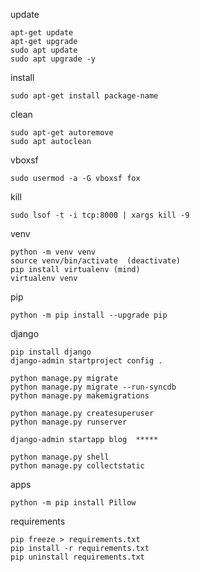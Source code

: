 update

    apt-get update
    apt-get upgrade
    sudo apt update 
    sudo apt upgrade -y

install

    sudo apt-get install package-name

clean

    sudo apt-get autoremove
    sudo apt autoclean

vboxsf

    sudo usermod -a -G vboxsf fox

kill
    
    sudo lsof -t -i tcp:8000 | xargs kill -9

venv

    python -m venv venv
    source venv/bin/activate  (deactivate)
    pip install virtualenv (mind)
    virtualenv venv

pip

    python -m pip install --upgrade pip

django

    pip install django
    django-admin startproject config .

    python manage.py migrate 
    python manage.py migrate --run-syncdb
    python manage.py makemigrations

    python manage.py createsuperuser
    python manage.py runserver    

    django-admin startapp blog  *****

    python manage.py shell
    python manage.py collectstatic

apps

    python -m pip install Pillow

requirements

    pip freeze > requirements.txt 
    pip install -r requirements.txt
    pip uninstall requirements.txt
